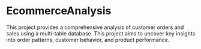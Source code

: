# EcommerceAnalysis
This project provides a comprehensive analysis of customer orders and sales using a multi-table database. This project aims to uncover key insights into order patterns, customer behavior, and product performance.
